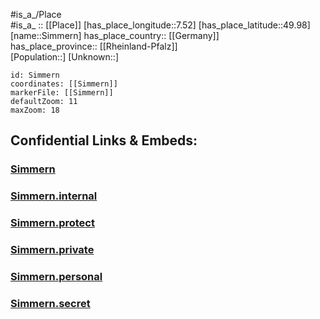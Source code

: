 ﻿---
location: [49.98,7.52] 
mapzoom: [7,12] 
mapmarker: city 
type: City
tags:
- geo/City


SpocWebEntityId: 34276
isDeleted: false
confidential: public

---
#is_a_/Place  
#is_a_ :: [[Place]] 
[has_place_longitude::7.52] 
[has_place_latitude::49.98] 
[name::Simmern] 
has_place_country:: [[Germany]]  
has_place_province:: [[Rheinland-Pfalz]]  
[Population::] 
[Unknown::] 


```leaflet
id: Simmern
coordinates: [[Simmern]] 
markerFile: [[Simmern]] 
defaultZoom: 11 
maxZoom: 18
```


## Confidential Links & Embeds: 

### [Simmern](/_public/Earth/Continent/Europe/Europe~Central/Germany/Germany~West/Rheinland-Pfalz/counties~RP/Rhein-Hunsrück-Kreis/cities~Rhein-Hunsrück/Simmern~Hunsrück/City/Simmern.md) 

### [Simmern.internal](/_internal/Earth/Continent/Europe/Europe~Central/Germany/Germany~West/Rheinland-Pfalz/counties~RP/Rhein-Hunsrück-Kreis/cities~Rhein-Hunsrück/Simmern~Hunsrück/City/Simmern.internal.md) 

### [Simmern.protect](/_protect/Earth/Continent/Europe/Europe~Central/Germany/Germany~West/Rheinland-Pfalz/counties~RP/Rhein-Hunsrück-Kreis/cities~Rhein-Hunsrück/Simmern~Hunsrück/City/Simmern.protect.md) 

### [Simmern.private](/_private/Earth/Continent/Europe/Europe~Central/Germany/Germany~West/Rheinland-Pfalz/counties~RP/Rhein-Hunsrück-Kreis/cities~Rhein-Hunsrück/Simmern~Hunsrück/City/Simmern.private.md) 

### [Simmern.personal](/_personal/Earth/Continent/Europe/Europe~Central/Germany/Germany~West/Rheinland-Pfalz/counties~RP/Rhein-Hunsrück-Kreis/cities~Rhein-Hunsrück/Simmern~Hunsrück/City/Simmern.personal.md) 

### [Simmern.secret](/_secret/Earth/Continent/Europe/Europe~Central/Germany/Germany~West/Rheinland-Pfalz/counties~RP/Rhein-Hunsrück-Kreis/cities~Rhein-Hunsrück/Simmern~Hunsrück/City/Simmern.secret.md) 
